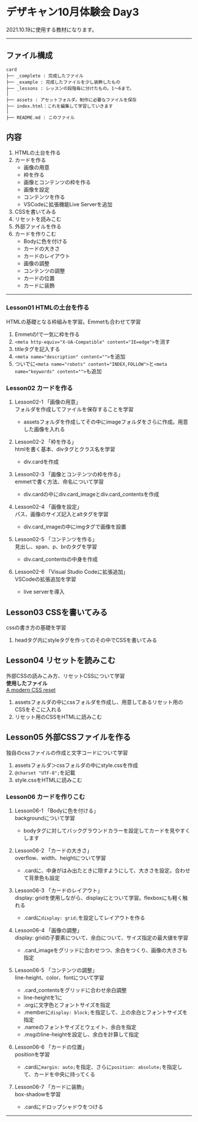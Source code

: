 # デザキャン10月体験会 Day3

2021.10.19に使用する教材になります。

----
## ファイル構成
```
card
├── _complete : 完成したファイル
├── _example : 完成したファイルを少し装飾したもの
├── _lessons : レッスンの段階毎に分けたもの。1～6まで。
│
├── assets : アセットフォルダ。制作に必要なファイルを保存
├── index.html：これを編集して学習していきます
│
├── README.md : このファイル

```

## 内容
1. HTMLの土台を作る
2. カードを作る
    * 画像の用意
    * 枠を作る
    * 画像とコンテンツの枠を作る
    * 画像を設定
    * コンテンツを作る
    * VSCodeに拡張機能Live Serverを追加
3. CSSを書いてみる
4. リセットを読みこむ
5. 外部ファイルを作る
6. カードを作りこむ
    * Bodyに色を付ける
    * カードの大きさ
    * カードのレイアウト
    * 画像の調整
    * コンテンツの調整
    * カードの位置
    * カードに装飾
----

### Lesson01 HTMLの土台を作る
HTMLの基礎となる枠組みを学習。Emmetも合わせて学習

1. Emmetの!で一気に枠を作る
2. `<meta http-equiv="X-UA-Compatible" content="IE=edge">`を消す
3. titleタグを記入する
4. `<meta name="description" content="">`を追加
5. ついでに`<meta name="robots" content="INDEX,FOLLOW">`と`<meta name="keywords" content="">`も追加

### Lesson02 カードを作る
1. Lesson02-1 「画像の用意」  
フォルダを作成してファイルを保存することを学習
    * assetsフォルダを作成してその中にimageフォルダをさらに作成。用意した画像を入れる

2. Lesson02-2 「枠を作る」  
htmlを書く基本、divタグとクラス名を学習
    * div.cardを作成


3. Lesson02-3 「画像とコンテンツの枠を作る」  
emmetで書く方法、命名について学習
    * div.cardの中にdiv.card_imageとdiv.card_contentsを作成


4. Lesson02-4 「画像を設定」  
パス、画像のサイズ記入とaltタグを学習
    * div.card_imageの中にimgタグで画像を設置  


5. Lesson02-5 「コンテンツを作る」  
見出し、span、p、brのタグを学習
    * div.card_contentsの中身を作成  


6. Lesson02-6 「Visual Studio Codeに拡張追加」  
    VSCodeの拡張追加を学習
    * live serverを導入  


## Lesson03 CSSを書いてみる  
cssの書き方の基礎を学習

1. headタグ内にstyleタグを作ってのその中でCSSを書いてみる


## Lesson04 リセットを読みこむ  
外部CSSの読みこみ方、リセットCSSについて学習  
**使用したファイル**  
[A modern CSS reset](https://github.com/andy-piccalilli/modern-css-reset)

1. assetsフォルダの中にcssフォルダを作成し、用意してあるリセット用のCSSをそこに入れる
2. リセット用のCSSをHTMLに読みこむ


## Lesson05 外部CSSファイルを作る  
独自のcssファイルの作成と文字コードについて学習

1. assetsフォルダ＞cssフォルダの中にstyle.cssを作成
2. `@charset "UTF-8";`を記載
3. style.cssをHTMLに読みこむ




### Lesson06 カードを作りこむ
1. Lesson06-1 「Bodyに色を付ける」  
backgroundについて学習
    * bodyタグに対してバックグラウンドカラーを設定してカードを見やすくします  

2. Lesson06-2 「カードの大きさ」  
overflow、width、heightについて学習
    * .cardに、中身がはみ出たときに隠すようにして、大きさを設定。合わせて背景色も設定  

3. Lesson06-3 「カードのレイアウト」  
display: gridを使用しながら、displayにとついて学習。flexboxにも軽く触れる
    * .cardに`display: grid;`を設定してレイアウトを作る

4. Lesson06-4 「画像の調整」  
display: gridの子要素について、余白について、サイズ指定の最大値を学習
    * .card_imageをグリッドに合わせつつ、余白をつくり、画像の大きさも指定

5. Lesson06-5 「コンテンツの調整」  
line-height、color、fontについて学習
    * .card_contentsをグリッドに合わせ余白調整
    * line-heightを1に
    * .orgに文字色とフォントサイズを指定
    * .memberに`display: block;`を指定して、上の余白とフォントサイズを指定
    * .nameのフォントサイズとウェイト、余白を指定
    * .msgのline-heightを設定し、余白を計算して指定

6. Lesson06-6 「カードの位置」  
positionを学習
    * .cardに`margin: auto;`を指定、さらに`position: absolute;`を指定して、カードを中央に持ってくる

7. Lesson06-7 「カードに装飾」  
box-shadowを学習
    * .cardにドロップシャドウをつける

----